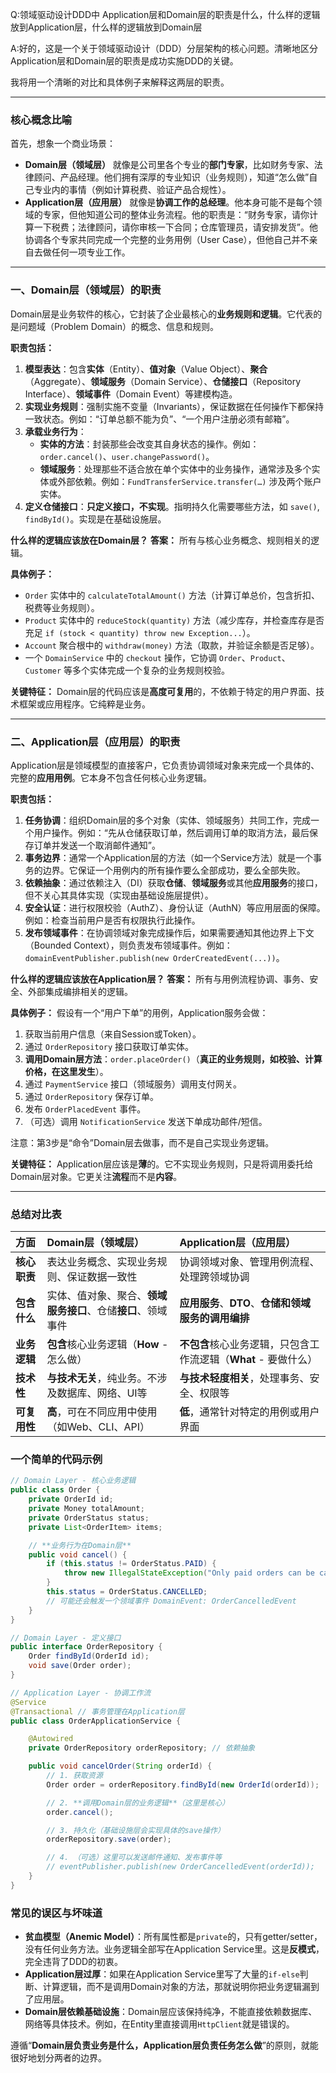 Q:领域驱动设计DDD中 Application层和Domain层的职责是什么，什么样的逻辑放到Application层，什么样的逻辑放到Domain层

A:好的，这是一个关于领域驱动设计（DDD）分层架构的核心问题。清晰地区分Application层和Domain层的职责是成功实施DDD的关键。

我将用一个清晰的对比和具体例子来解释这两层的职责。

---

### 核心概念比喻

首先，想象一个商业场景：
*   **Domain层（领域层）** 就像是公司里各个专业的**部门专家**，比如财务专家、法律顾问、产品经理。他们拥有深厚的专业知识（业务规则），知道“怎么做”自己专业内的事情（例如计算税费、验证产品合规性）。
*   **Application层（应用层）** 就像是**协调工作的总经理**。他本身可能不是每个领域的专家，但他知道公司的整体业务流程。他的职责是：“财务专家，请你计算一下税费；法律顾问，请你审核一下合同；仓库管理员，请安排发货”。他协调各个专家共同完成一个完整的业务用例（User Case），但他自己并不亲自去做任何一项专业工作。

---

### 一、Domain层（领域层）的职责

Domain层是业务软件的核心，它封装了企业最核心的**业务规则和逻辑**。它代表的是问题域（Problem Domain）的概念、信息和规则。

**职责包括：**
1.  **模型表达**：包含**实体**（Entity）、**值对象**（Value Object）、**聚合**（Aggregate）、**领域服务**（Domain Service）、**仓储接口**（Repository Interface）、**领域事件**（Domain Event）等建模构造。
2.  **实现业务规则**：强制实施不变量（Invariants），保证数据在任何操作下都保持一致状态。例如：“订单总额不能为负”、“一个用户注册必须有邮箱”。
3.  **承载业务行为**：
    *   **实体的方法**：封装那些会改变其自身状态的操作。例如：`order.cancel()`、`user.changePassword()`。
    *   **领域服务**：处理那些不适合放在单个实体中的业务操作，通常涉及多个实体或外部依赖。例如：`FundTransferService.transfer(…)` 涉及两个账户实体。
4.  **定义仓储接口**：**只定义接口，不实现**。指明持久化需要哪些方法，如 `save()`, `findById()`。实现是在基础设施层。

**什么样的逻辑应该放在Domain层？**
**答案：** 所有与核心业务概念、规则相关的逻辑。

**具体例子：**
*   `Order` 实体中的 `calculateTotalAmount()` 方法（计算订单总价，包含折扣、税费等业务规则）。
*   `Product` 实体中的 `reduceStock(quantity)` 方法（减少库存，并检查库存是否充足 `if (stock < quantity) throw new Exception...`）。
*   `Account` 聚合根中的 `withdraw(money)` 方法（取款，并验证余额是否足够）。
*   一个 `DomainService` 中的 `checkout` 操作，它协调 `Order`、`Product`、`Customer` 等多个实体完成一个复杂的业务规则校验。

**关键特征：** Domain层的代码应该是**高度可复用**的，不依赖于特定的用户界面、技术框架或应用程序。它纯粹是业务。

---

### 二、Application层（应用层）的职责

Application层是领域模型的直接客户，它负责协调领域对象来完成一个具体的、完整的**应用用例**。它本身不包含任何核心业务逻辑。

**职责包括：**
1.  **任务协调**：组织Domain层的多个对象（实体、领域服务）共同工作，完成一个用户操作。例如：“先从仓储获取订单，然后调用订单的取消方法，最后保存订单并发送一个取消邮件通知”。
2.  **事务边界**：通常一个Application层的方法（如一个Service方法）就是一个事务的边界。它保证一个用例内的所有操作要么全部成功，要么全部失败。
3.  **依赖抽象**：通过依赖注入（DI）获取**仓储**、**领域服务**或其他**应用服务**的接口，但不关心其具体实现（实现由基础设施层提供）。
4.  **安全认证**：进行权限校验（AuthZ）、身份认证（AuthN）等应用层面的保障。例如：检查当前用户是否有权限执行此操作。
5.  **发布领域事件**：在协调领域对象完成操作后，如果需要通知其他边界上下文（Bounded Context），则负责发布领域事件。例如：`domainEventPublisher.publish(new OrderCreatedEvent(...))`。

**什么样的逻辑应该放在Application层？**
**答案：** 所有与用例流程协调、事务、安全、外部集成编排相关的逻辑。

**具体例子：**
假设有一个“用户下单”的用例，Application服务会做：
1.  获取当前用户信息（来自Session或Token）。
2.  通过 `OrderRepository` 接口获取订单实体。
3.  **调用Domain层方法**：`order.placeOrder()`（**真正的业务规则，如校验、计算价格，在这里发生**）。
4.  通过 `PaymentService` 接口（领域服务）调用支付网关。
5.  通过 `OrderRepository` 保存订单。
6.  发布 `OrderPlacedEvent` 事件。
7.  （可选）调用 `NotificationService` 发送下单成功邮件/短信。

注意：第3步是“命令”Domain层去做事，而不是自己实现业务逻辑。

**关键特征：** Application层应该是**薄**的。它不实现业务规则，只是将调用委托给Domain层对象。它更关注**流程**而不是**内容**。

---

### 总结对比表

| 方面 | Domain层（领域层） | Application层（应用层） |
| :--- | :--- | :--- |
| **核心职责** | 表达业务概念、实现业务规则、保证数据一致性 | 协调领域对象、管理用例流程、处理跨领域协调 |
| **包含什么** | 实体、值对象、聚合、**领域服务接口**、仓储**接口**、领域事件 | **应用服务**、**DTO**、**仓储和领域服务的调用编排** |
| **业务逻辑** | **包含**核心业务逻辑（**How** - 怎么做） | **不包含**核心业务逻辑，只包含工作流逻辑（**What** - 要做什么） |
| **技术性** | **与技术无关**，纯业务。不涉及数据库、网络、UI等 | **与技术轻度相关**，处理事务、安全、权限等 |
| **可复用性** | **高**，可在不同应用中使用（如Web、CLI、API） | **低**，通常针对特定的用例或用户界面 |

### 一个简单的代码示例

```java
// Domain Layer - 核心业务逻辑
public class Order {
    private OrderId id;
    private Money totalAmount;
    private OrderStatus status;
    private List<OrderItem> items;

    // **业务行为在Domain层**
    public void cancel() {
        if (this.status != OrderStatus.PAID) {
            throw new IllegalStateException("Only paid orders can be cancelled");
        }
        this.status = OrderStatus.CANCELLED;
        // 可能还会触发一个领域事件 DomainEvent: OrderCancelledEvent
    }
}

// Domain Layer - 定义接口
public interface OrderRepository {
    Order findById(OrderId id);
    void save(Order order);
}

// Application Layer - 协调工作流
@Service
@Transactional // 事务管理在Application层
public class OrderApplicationService {

    @Autowired
    private OrderRepository orderRepository; // 依赖抽象

    public void cancelOrder(String orderId) {
        // 1. 获取资源
        Order order = orderRepository.findById(new OrderId(orderId));

        // 2. **调用Domain层的业务逻辑**（这里是核心）
        order.cancel();

        // 3. 持久化（基础设施层会实现具体的save操作）
        orderRepository.save(order);

        // 4. （可选）这里可以发送邮件通知、发布事件等
        // eventPublisher.publish(new OrderCancelledEvent(orderId));
    }
}
```

### 常见的误区与坏味道

*   **贫血模型（Anemic Model）**：所有属性都是`private`的，只有getter/setter，没有任何业务方法。业务逻辑全部写在Application Service里。这是**反模式**，完全违背了DDD的初衷。
*   **Application层过厚**：如果在Application Service里写了大量的`if-else`判断、计算逻辑，而不是调用Domain对象的方法，那就说明你把业务逻辑漏到了应用层。
*   **Domain层依赖基础设施**：Domain层应该保持纯净，不能直接依赖数据库、网络等具体技术。例如，在Entity里直接调用`HttpClient`就是错误的。

遵循“**Domain层负责业务是什么，Application层负责任务怎么做**”的原则，就能很好地划分两者的边界。
